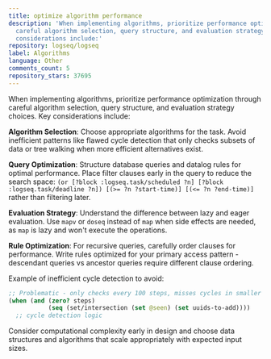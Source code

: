 ```yaml
---
title: optimize algorithm performance
description: 'When implementing algorithms, prioritize performance optimization through
  careful algorithm selection, query structure, and evaluation strategy choices. Key
  considerations include:'
repository: logseq/logseq
label: Algorithms
language: Other
comments_count: 5
repository_stars: 37695
---
```


When implementing algorithms, prioritize performance optimization through careful algorithm selection, query structure, and evaluation strategy choices. Key considerations include:

**Algorithm Selection**: Choose appropriate algorithms for the task. Avoid inefficient patterns like flawed cycle detection that only checks subsets of data or tree walking when more efficient alternatives exist.

**Query Optimization**: Structure database queries and datalog rules for optimal performance. Place filter clauses early in the query to reduce the search space: `(or [?block :logseq.task/scheduled ?n] [?block :logseq.task/deadline ?n]) [(>= ?n ?start-time)] [(<= ?n ?end-time)]` rather than filtering later.

**Evaluation Strategy**: Understand the difference between lazy and eager evaluation. Use `mapv` or `doseq` instead of `map` when side effects are needed, as `map` is lazy and won't execute the operations.

**Rule Optimization**: For recursive queries, carefully order clauses for performance. Write rules optimized for your primary access pattern - descendant queries vs ancestor queries require different clause ordering.

Example of inefficient cycle detection to avoid:
```clojure
;; Problematic - only checks every 100 steps, misses cycles in smaller datasets
(when (and (zero? steps)
           (seq (set/intersection (set @seen) (set uuids-to-add))))
  ;; cycle detection logic
```

Consider computational complexity early in design and choose data structures and algorithms that scale appropriately with expected input sizes.